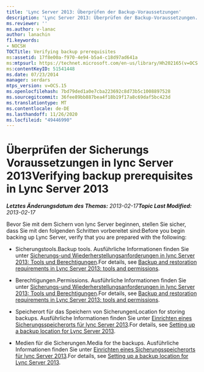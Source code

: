 ```yaml
---
title: 'Lync Server 2013: Überprüfen der Backup-Voraussetzungen'
description: 'Lync Server 2013: Überprüfen der Backup-Voraussetzungen.'
ms.reviewer: ''
ms.author: v-lanac
author: lanachin
f1.keywords:
- NOCSH
TOCTitle: Verifying backup prerequisites
ms:assetid: 17f8e00a-f970-4e94-b5a4-c18d97ad641a
ms:mtpsurl: https://technet.microsoft.com/en-us/library/Hh202165(v=OCS.15)
ms:contentKeyID: 51541448
ms.date: 07/23/2014
manager: serdars
mtps_version: v=OCS.15
ms.openlocfilehash: 7bd79ded1a0e7cba223692c8d73b5c1008897528
ms.sourcegitcommit: 36fee89bb887bea4f18b19f17a8c69daf5bc423d
ms.translationtype: MT
ms.contentlocale: de-DE
ms.lasthandoff: 11/26/2020
ms.locfileid: "49446990"
---
```

# <a name="verifying-backup-prerequisites-in-lync-server-2013"></a><span data-ttu-id="b72ef-103">Überprüfen der Sicherungs Voraussetzungen in lync Server 2013</span><span class="sxs-lookup"><span data-stu-id="b72ef-103">Verifying backup prerequisites in Lync Server 2013</span></span>

<div data-xmlns="http://www.w3.org/1999/xhtml">

<div class="topic" data-xmlns="http://www.w3.org/1999/xhtml" data-msxsl="urn:schemas-microsoft-com:xslt" data-cs="https://msdn.microsoft.com/">

<div data-asp="https://msdn2.microsoft.com/asp">



</div>

<div id="mainSection">

<div id="mainBody"><span data-ttu-id="b72ef-104">

<span> </span></span><span class="sxs-lookup"><span data-stu-id="b72ef-104">

<span> </span></span></span>

<span data-ttu-id="b72ef-105">_**Letztes Änderungsdatum des Themas:** 2013-02-17_</span><span class="sxs-lookup"><span data-stu-id="b72ef-105">_**Topic Last Modified:** 2013-02-17_</span></span>

<span data-ttu-id="b72ef-106">Bevor Sie mit dem Sichern von lync Server beginnen, stellen Sie sicher, dass Sie mit den folgenden Schritten vorbereitet sind:</span><span class="sxs-lookup"><span data-stu-id="b72ef-106">Before you begin backing up Lync Server, verify that you are prepared with the following:</span></span>

  - <span data-ttu-id="b72ef-107">Sicherungstools.</span><span class="sxs-lookup"><span data-stu-id="b72ef-107">Backup tools.</span></span> <span data-ttu-id="b72ef-108">Ausführliche Informationen finden Sie unter [Sicherungs-und Wiederherstellungsanforderungen in lync Server 2013: Tools und Berechtigungen](lync-server-2013-backup-and-restoration-requirements-tools-and-permissions.md).</span><span class="sxs-lookup"><span data-stu-id="b72ef-108">For details, see [Backup and restoration requirements in Lync Server 2013: tools and permissions](lync-server-2013-backup-and-restoration-requirements-tools-and-permissions.md).</span></span>

  - <span data-ttu-id="b72ef-109">Berechtigungen.</span><span class="sxs-lookup"><span data-stu-id="b72ef-109">Permissions.</span></span> <span data-ttu-id="b72ef-110">Ausführliche Informationen finden Sie unter [Sicherungs-und Wiederherstellungsanforderungen in lync Server 2013: Tools und Berechtigungen](lync-server-2013-backup-and-restoration-requirements-tools-and-permissions.md).</span><span class="sxs-lookup"><span data-stu-id="b72ef-110">For details, see [Backup and restoration requirements in Lync Server 2013: tools and permissions](lync-server-2013-backup-and-restoration-requirements-tools-and-permissions.md).</span></span>

  - <span data-ttu-id="b72ef-111">Speicherort für das Speichern von Sicherungen</span><span class="sxs-lookup"><span data-stu-id="b72ef-111">Location for storing backups.</span></span> <span data-ttu-id="b72ef-112">Ausführliche Informationen finden Sie unter [Einrichten eines Sicherungsspeicherorts für lync Server 2013](lync-server-2013-setting-up-a-backup-location.md).</span><span class="sxs-lookup"><span data-stu-id="b72ef-112">For details, see [Setting up a backup location for Lync Server 2013](lync-server-2013-setting-up-a-backup-location.md).</span></span>

  - <span data-ttu-id="b72ef-113">Medien für die Sicherungen.</span><span class="sxs-lookup"><span data-stu-id="b72ef-113">Media for the backups.</span></span> <span data-ttu-id="b72ef-114">Ausführliche Informationen finden Sie unter [Einrichten eines Sicherungsspeicherorts für lync Server 2013](lync-server-2013-setting-up-a-backup-location.md).</span><span class="sxs-lookup"><span data-stu-id="b72ef-114">For details, see [Setting up a backup location for Lync Server 2013](lync-server-2013-setting-up-a-backup-location.md).</span></span>

<span data-ttu-id="b72ef-115"></div>

<span> </span>

</div>

</div>

</span><span class="sxs-lookup"><span data-stu-id="b72ef-115"></div>

<span> </span>

</div>

</div>

</span></span></div>

